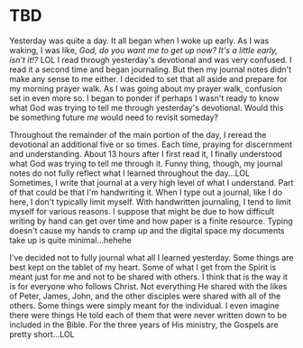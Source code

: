 # TBD

Yesterday was quite a day. It all began when I woke up early. As I was waking, I was like, *God, do you want me to get up now? It's a little early, isn't it!?* LOL I read through yesterday's devotional and was very confused. I read it a second time and began journaling. But then my journal notes didn't make any sense to me either. I decided to set that all aside and prepare for my morning prayer walk. As I was going about my prayer walk, confusion set in even more so. I began to ponder if perhaps I wasn't ready to know what God was trying to tell me through yesterday's devotional. Would this be something future *me* would need to revisit someday?

Throughout the remainder of the main portion of the day, I reread the devotional an additional five or so times. Each time, praying for discernment and understanding. About 13 hours after I first read it, I finally understood what God was trying to tell me through it. Funny thing, though, my journal notes do not fully reflect what I learned throughout the day...LOL Sometimes, I write that journal at a very high level of what I understand. Part of that could be that I'm handwriting it. When I type out a journal, like I do here, I don't typically limit myself. With handwritten journaling, I tend to limit myself for various reasons. I suppose that might be due to how difficult writing by hand can get over time and how paper is a finite resource. Typing doesn't cause my hands to cramp up and the digital space my documents take up is quite minimal...hehehe

I've decided not to fully journal what all I learned yesterday. Some things are best kept on the tablet of my heart. Some of what I get from the Spirit is meant just for me and not to be shared with others. I think that is the way it is for everyone who follows Christ. Not everything He shared with the likes of Peter, James, John, and the other disciples were shared with all of the others. Some things were simply meant for the individual. I even imagine there were things He told each of them that were never written down to be included in the Bible. For the three years of His ministry, the Gospels are pretty short...LOL

